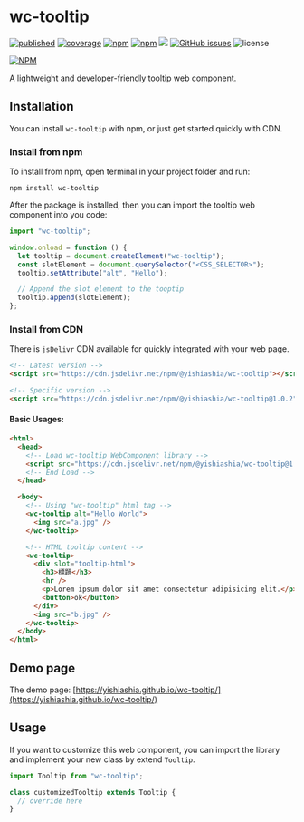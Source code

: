 # wc-tooltip

[![published][wc-image]][wc-url]
[![coverage][coverage-image]][coverage-url]
[![npm](https://img.shields.io/npm/v/@yishiashia/wc-tooltip.svg?style=flat-square)](https://www.npmjs.com/package/@yishiashia/wc-tooltip)
[![npm](https://img.shields.io/npm/dm/@yishiashia/wc-tooltip.svg?style=flat-square)](https://www.npmjs.com/package/@yishiashia/wc-tooltip)
[![](https://data.jsdelivr.com/v1/package/npm/@yishiashia/wc-tooltip/badge)](https://www.jsdelivr.com/package/npm/@yishiashia/wc-tooltip)
[![GitHub issues](https://img.shields.io/github/issues/yishiashia/wc-tooltip.svg?style=flat-square)](https://github.com/yishiashia/wc-tooltip/issues)
![license](https://img.shields.io/npm/l/@yishiashia/wc-tooltip.svg?style=flat-square)

[![NPM](https://nodei.co/npm/@yishiashia/wc-tooltip.png?mini=true)](https://www.npmjs.com/package/@yishiashia/wc-tooltip)

A lightweight and developer-friendly tooltip web component.

## Installation

You can install `wc-tooltip` with npm, or just get started quickly with CDN.

### Install from npm

To install from npm, open terminal in your project folder and run:

```shell
npm install wc-tooltip
```

After the package is installed, then you can import the tooltip web component into you code:

```js
import "wc-tooltip";

window.onload = function () {
  let tooltip = document.createElement("wc-tooltip");
  const slotElement = document.querySelector("<CSS_SELECTOR>");
  tooltip.setAttribute("alt", "Hello");

  // Append the slot element to the tooptip
  tooltip.append(slotElement);
};
```

### Install from CDN

There is `jsDelivr` CDN available for quickly integrated with your web page.

```html
<!-- Latest version -->
<script src="https://cdn.jsdelivr.net/npm/@yishiashia/wc-tooltip"></script>

<!-- Specific version -->
<script src="https://cdn.jsdelivr.net/npm/@yishiashia/wc-tooltip@1.0.2"></script>
```

#### Basic Usages:

```html
<html>
  <head>
    <!-- Load wc-tooltip WebComponent library -->
    <script src="https://cdn.jsdelivr.net/npm/@yishiashia/wc-tooltip@1.0.2"></script>
    <!-- End Load -->
  </head>

  <body>
    <!-- Using "wc-tooltip" html tag -->
    <wc-tooltip alt="Hello World">
      <img src="a.jpg" />
    </wc-tooltip>

    <!-- HTML tooltip content -->
    <wc-tooltip>
      <div slot="tooltip-html">
        <h3>標題</h3>
        <hr />
        <p>Lorem ipsum dolor sit amet consectetur adipisicing elit.</p>
        <button>ok</button>
      </div>
      <img src="b.jpg" />
    </wc-tooltip>
  </body>
</html>
```

## Demo page

The demo page: [https://yishiashia.github.io/wc-tooltip/](https://yishiashia.github.io/wc-tooltip/)

## Usage

If you want to customize this web component, you can import the library and implement your new class by extend `Tooltip`.

```js
import Tooltip from "wc-tooltip";

class customizedTooltip extends Tooltip {
  // override here
}
```

[wc-image]: https://img.shields.io/badge/webcomponents.org-published-blue.svg?style=flat-square
[wc-url]: https://www.webcomponents.org/element/@yishiashia/wc-tooltip
[coverage-image]: https://img.shields.io/endpoint?style=flat-square&url=https%3A%2F%2Fgist.githubusercontent.com%2Fyishiashia%2Fdee60aefdce58a7559baeb7c5deb3a8b%2Fraw%2Fd07b16c7c7d64720de7e505aab9729333d88c43a%2Fwc-tooltip__heads_main.json
[coverage-url]: https://gist.githubusercontent.com/yishiashia/dee60aefdce58a7559baeb7c5deb3a8b/raw/d07b16c7c7d64720de7e505aab9729333d88c43a/wc-tooltip__heads_main.json
[js-image]: https://img.shields.io/badge/ES-6%2B-ff69b4.svg?style=flat-square
[js-url]: https://www.ecma-international.org/ecma-262/6.0/
[ts-image]: https://img.shields.io/badge/TypeScript-^4.7.4-blue?style=flat-square
[ts-url]: https://www.typescriptlang.org/
